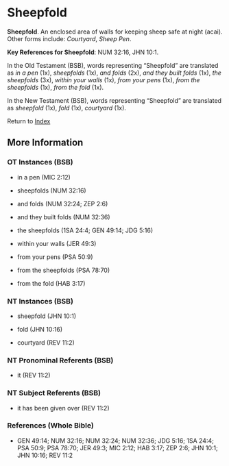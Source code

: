 # Sheepfold
**Sheepfold**. 
An enclosed area of walls for keeping sheep safe at night (acai). 
Other forms include: 
*Courtyard*, *Sheep Pen*. 


**Key References for Sheepfold**: 
NUM 32:16, JHN 10:1. 


In the Old Testament (BSB), words representing “Sheepfold” are translated as 
*in a pen* (1x), *sheepfolds* (1x), *and folds* (2x), *and they built folds* (1x), *the sheepfolds* (3x), *within your walls* (1x), *from your pens* (1x), *from the sheepfolds* (1x), *from the fold* (1x). 


In the New Testament (BSB), words representing “Sheepfold” are translated as 
*sheepfold* (1x), *fold* (1x), *courtyard* (1x). 


Return to [Index](00-Index.md)

## More Information

### OT Instances (BSB)

* in a pen (MIC 2:12)

* sheepfolds (NUM 32:16)

* and folds (NUM 32:24; ZEP 2:6)

* and they built folds (NUM 32:36)

* the sheepfolds (1SA 24:4; GEN 49:14; JDG 5:16)

* within your walls (JER 49:3)

* from your pens (PSA 50:9)

* from the sheepfolds (PSA 78:70)

* from the fold (HAB 3:17)



### NT Instances (BSB)

* sheepfold (JHN 10:1)

* fold (JHN 10:16)

* courtyard (REV 11:2)



### NT Pronominal Referents (BSB)

* it (REV 11:2)



### NT Subject Referents (BSB)

* it has been given over (REV 11:2)



### References (Whole Bible)

* GEN 49:14; NUM 32:16; NUM 32:24; NUM 32:36; JDG 5:16; 1SA 24:4; PSA 50:9; PSA 78:70; JER 49:3; MIC 2:12; HAB 3:17; ZEP 2:6; JHN 10:1; JHN 10:16; REV 11:2



